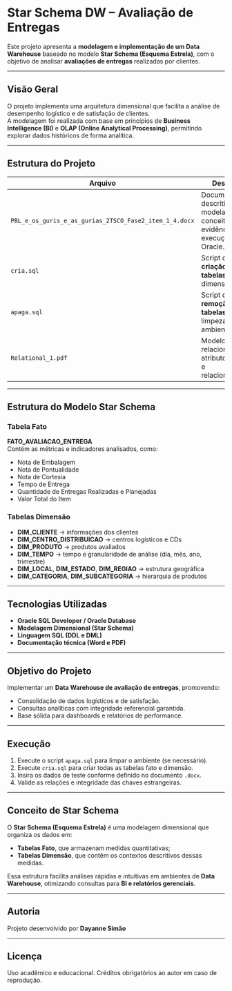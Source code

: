 #  Star Schema DW – Avaliação de Entregas  

Este projeto apresenta a **modelagem e implementação de um Data Warehouse** baseado no modelo **Star Schema (Esquema Estrela)**, com o objetivo de analisar **avaliações de entregas** realizadas por clientes.  

---

##  Visão Geral  

O projeto implementa uma arquitetura dimensional que facilita a análise de desempenho logístico e de satisfação de clientes.  
A modelagem foi realizada com base em princípios de **Business Intelligence (BI)** e **OLAP (Online Analytical Processing)**, permitindo explorar dados históricos de forma analítica.  

---

##  Estrutura do Projeto  

| Arquivo | Descrição |
|----------|------------|
| `PBL_e_os_guris_e_as_gurias_2TSCO_Fase2_item_1_4.docx` | Documento descritivo da modelagem conceitual e evidências de execução no Oracle. |
| `cria.sql` | Script de **criação das tabelas** fato e dimensão (DDL). |
| `apaga.sql` | Script de **remoção das tabelas** e limpeza do ambiente. |
| `Relational_1.pdf` | Modelo relacional com atributos, chaves e relacionamentos. |

---

##  Estrutura do Modelo Star Schema  

###  Tabela Fato  
**FATO_AVALIACAO_ENTREGA**  
Contém as métricas e indicadores analisados, como:  
- Nota de Embalagem  
- Nota de Pontualidade  
- Nota de Cortesia  
- Tempo de Entrega  
- Quantidade de Entregas Realizadas e Planejadas  
- Valor Total do Item  

###  Tabelas Dimensão  
- **DIM_CLIENTE** → informações dos clientes  
- **DIM_CENTRO_DISTRIBUICAO** → centros logísticos e CDs  
- **DIM_PRODUTO** → produtos avaliados  
- **DIM_TEMPO** → tempo e granularidade de análise (dia, mês, ano, trimestre)  
- **DIM_LOCAL**, **DIM_ESTADO**, **DIM_REGIAO** → estrutura geográfica  
- **DIM_CATEGORIA**, **DIM_SUBCATEGORIA** → hierarquia de produtos  

---

##  Tecnologias Utilizadas  
- **Oracle SQL Developer / Oracle Database**  
- **Modelagem Dimensional (Star Schema)**  
- **Linguagem SQL (DDL e DML)**  
- **Documentação técnica (Word e PDF)**  

---

##  Objetivo do Projeto  
Implementar um **Data Warehouse de avaliação de entregas**, promovendo:  
- Consolidação de dados logísticos e de satisfação.  
- Consultas analíticas com integridade referencial garantida.  
- Base sólida para dashboards e relatórios de performance.  

---

##  Execução  

1. Execute o script `apaga.sql` para limpar o ambiente (se necessário).  
2. Execute `cria.sql` para criar todas as tabelas fato e dimensão.  
3. Insira os dados de teste conforme definido no documento `.docx`.  
4. Valide as relações e integridade das chaves estrangeiras.  

---

##  Conceito de Star Schema  

O **Star Schema (Esquema Estrela)** é uma modelagem dimensional que organiza os dados em:  
- **Tabelas Fato**, que armazenam medidas quantitativas;  
- **Tabelas Dimensão**, que contêm os contextos descritivos dessas medidas.  

Essa estrutura facilita análises rápidas e intuitivas em ambientes de **Data Warehouse**, otimizando consultas para **BI e relatórios gerenciais**.  

---

##  Autoria  
Projeto desenvolvido por **Dayanne Simão**  
 

---

##  Licença  
Uso acadêmico e educacional. Créditos obrigatórios ao autor em caso de reprodução.  
